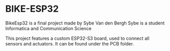 # BIKE-ESP32
BikeEsp32 is a final project made by Sybe Van den Bergh
Sybe is a student Informatica and Communication Science

This project features a custom ESP32-S3 board, used to connect all sensors and actuators. It can be found under the PCB folder.
